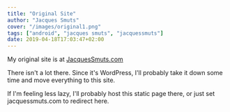 ```yaml
---
title: "Original Site"
author: "Jacques Smuts"
cover: "/images/original1.png"
tags: ["android", "jacques smuts", "jacquessmuts"]
date: 2019-04-18T17:03:47+02:00
---
```


My original site is at [JacquesSmuts.com](https://jacquessmuts.com)

<!--more-->

There isn't a lot there. Since it's WordPress, I'll probably take it down some time and move everything to this site.

If I'm feeling less lazy, I'll probably host this static page there, or just set jacquessmuts.com to redirect here.
